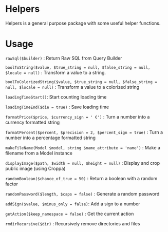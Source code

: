 # Helpers

Helpers is a general purpose package with some useful helper functions.

# Usage

`rawSql($builder)` : Return Raw SQL from Query Builder

`boolToString($value, $true_string = null, $false_string = null, $locale = null)` : Transform a value to a string.

`boolToColorizedString($value, $true_string = null, $false_string = null, $locale = null)` : Transform a value to a colorized string

`loadingTimeStart()`: Start counting loading time

`loadingTimeEnd($die = true)` : Save loading time

`formatPrice($price, $currency_sign = ' €')` : Turn a number into a currency formatted string

`formatPercent($percent, $precision = 2, $percent_sign = true)` : Turn a number into a percentage formatted string

`makeFileName(Model $model, string $name_attribute = 'name')` : Make a filename from a Model instance

`displayImage($path, $width = null, $height = null)` : Display and crop public image (using Croppa)

`randomBoolean($chance_of_true = 50)` : Return a boolean with a random factor

`randomPassword($length, $caps = false)` : Generate a random password

`addSign($value, $minus_only = false)`: Add a sign to a number

`getAction($keep_namespace = false)` : Get the current action

`rmdirRecursive($dir)` : Recursively remove directories and files